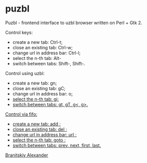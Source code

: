 puzbl
=====

Puzbl - frontend interface to uzbl browser written on Perl + Gtk 2.

Control keys:
- create a new tab: Ctrl-t;
- close an existing tab: Ctrl-w;
- change url in address bar: Ctrl-l;
- select the n-th tab: Alt-<n>
- switch between tabs: Shift-<left>, Shift-<right>.

Control using uzbl:
- create a new tab: gn;
- close an existing tab: gC;
- change url in address bar: o<u>;
- select the n-th tab: gi<n>;
- switch between tabs: gt, gT, g<, g>.

Control via fifo:
- create a new tab: add <u>;
- close an existing tab: del <n>;
- change url in address bar: url <u>;
- select the n-th tab: goto <n>;
- switch between tabs: prev, next, first, last.

Branitskiy Alexander <schurshick at yahoo dot com>
